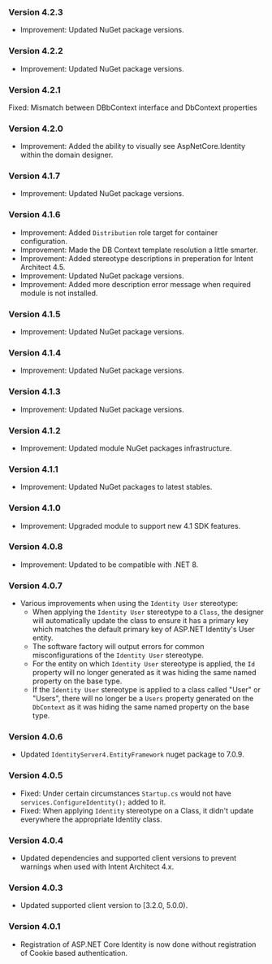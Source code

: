 ### Version 4.2.3

- Improvement: Updated NuGet package versions.

### Version 4.2.2

- Improvement: Updated NuGet package versions.

### Version 4.2.1

Fixed: Mismatch between DBbContext interface and DbContext properties

### Version 4.2.0

- Improvement: Added the ability to visually see AspNetCore.Identity within the domain designer.

### Version 4.1.7

- Improvement: Updated NuGet package versions.

### Version 4.1.6

- Improvement: Added `Distribution` role target for container configuration.
- Improvement: Made the DB Context template resolution a little smarter.
- Improvement: Added stereotype descriptions in preperation for Intent Architect 4.5. 
- Improvement: Updated NuGet package versions.
- Improvement: Added more description error message when required module is not installed.

### Version 4.1.5

- Improvement: Updated NuGet package versions.

### Version 4.1.4

- Improvement: Updated NuGet package versions.

### Version 4.1.3

- Improvement: Updated NuGet package versions.

### Version 4.1.2

- Improvement: Updated module NuGet packages infrastructure.

### Version 4.1.1

- Improvement: Updated NuGet packages to latest stables.

### Version 4.1.0

- Improvement: Upgraded module to support new 4.1 SDK features.

### Version 4.0.8

- Improvement: Updated to be compatible with .NET 8.

### Version 4.0.7

- Various improvements when using the `Identity User` stereotype:
  - When applying the `Identity User` stereotype to a `Class`, the designer will automatically update the class to ensure it has a primary key which matches the default primary key of ASP.NET Identity's User entity.
  - The software factory will output errors for common misconfigurations of the `Identity User` stereotype.
  - For the entity on which `Identity User` stereotype is applied, the `Id` property will no longer generated as it was hiding the same named property on the base type.
  - If the `Identity User` stereotype is applied to a class called "User" or "Users", there will no longer be a `Users` property generated on the `DbContext` as it was hiding the same named property on the base type.

### Version 4.0.6

- Updated `IdentityServer4.EntityFramework` nuget package to 7.0.9.

### Version 4.0.5

- Fixed: Under certain circumstances `Startup.cs` would not have `services.ConfigureIdentity();` added to it.
- Fixed: When applying `Identity` stereotype on a Class, it didn't update everywhere the appropriate Identity class.

### Version 4.0.4

- Updated dependencies and supported client versions to prevent warnings when used with Intent Architect 4.x.

### Version 4.0.3

- Updated supported client version to [3.2.0, 5.0.0).

### Version 4.0.1

- Registration of ASP.NET Core Identity is now done without registration of Cookie based authentication.
